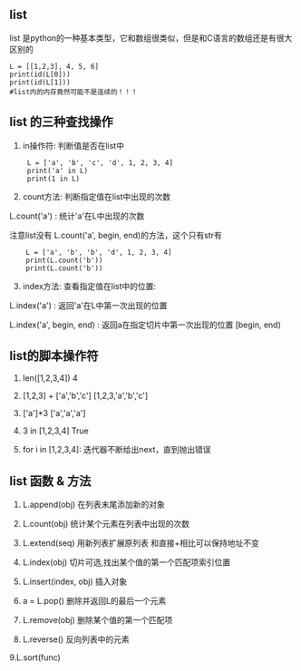 ## list 
list 是python的一种基本类型，它和数组很类似，但是和C语言的数组还是有很大区别的

    L = [[1,2,3], 4, 5, 6]
    print(id(L[0]))
    print(id(L[1]))
    #list内的内存竟然可能不是连续的！！！
    
## list 的三种查找操作
1. in操作符: 判断值是否在list中
 
        L = ['a', 'b', 'c', 'd', 1, 2, 3, 4]
        print('a' in L)
        print(1 in L)

2. count方法: 判断指定值在list中出现的次数  

L.count('a')  : 统计'a'在L中出现的次数

注意list没有 L.count('a', begin, end)的方法，这个只有str有 

        L = ['a', 'b', 'b', 'd', 1, 2, 3, 4]
        print(L.count('b'))
        print(L.count('b'))

3. index方法: 查看指定值在list中的位置:

L.index('a')  : 返回'a'在L中第一次出现的位置

L.index('a', begin, end)  : 返回a在指定切片中第一次出现的位置 [begin, end)
    
## list的脚本操作符
1. len([1,2,3,4])                   4

2. [1,2,3] + ['a','b','c']          [1,2,3,'a','b','c']

3. ['a']\*3                          ['a','a','a']

4. 3 in [1,2,3,4]                   True

5. for i in [1,2,3,4]:                迭代器不断给出next，直到抛出错误

## list 函数 & 方法
1. L.append(obj)                      在列表末尾添加新的对象

2. L.count(obj)                        统计某个元素在列表中出现的次数

3. L.extend(seq)                       用新列表扩展原列表    和直接+相比可以保持地址不变

4. L.index(obj)                        切片可选,找出某个值的第一个匹配项索引位置

5. L.insert(index, obj)                 插入对象

6. a = L.pop()                          删除并返回L的最后一个元素

7. L.remove(obj)                        删除某个值的第一个匹配项

8. L.reverse()                          反向列表中的元素

9.L.sort(func)                                               
        
